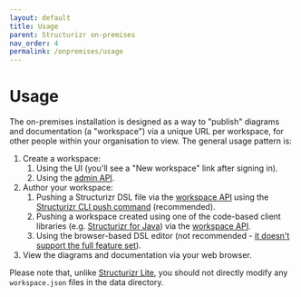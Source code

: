 ```yaml
---
layout: default
title: Usage
parent: Structurizr on-premises
nav_order: 4
permalink: /onpremises/usage
---
```


# Usage

The on-premises installation is designed as a way to "publish" diagrams and documentation (a "workspace")
via a unique URL per workspace, for other people within your organisation to view. The general usage pattern is:

1. Create a workspace:
   1. Using the UI (you'll see a "New workspace" link after signing in).
   2. Using the [admin API](/onpremises/admin-api).
2. Author your workspace:
   1. Pushing a Structurizr DSL file via the [workspace API](/onpremises/workspace-api) using the [Structurizr CLI push command](/cli/push) (recommended).
   2. Pushing a workspace created using one of the code-based client libraries (e.g. [Structurizr for Java](https://github.com/structurizr/java)) via the [workspace API](/onpremises/workspace-api).
   3. Using the browser-based DSL editor (not recommended - [it doesn't support the full feature set](/dsl#comparison)).
3. View the diagrams and documentation via your web browser.

Please note that, unlike [Structurizr Lite](/lite/usage), you should not directly modify any `workspace.json` files in the data directory. 